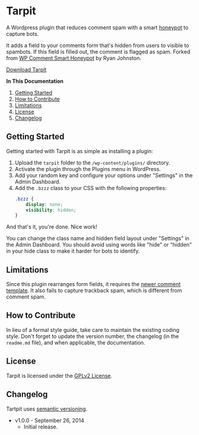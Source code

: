 # Tarpit
A Wordpress plugin that reduces comment spam with a smart [honeypot](http://en.wikipedia.org/wiki/Honeypot_(computing)) to capture bots.

It adds a field to your comments form that's hidden from users to visible to spambots. If this field is filled out, the comment is flagged as spam. Forked from [WP Comment Smart Honeypot](https://github.com/freak3dot/wp-smart-honeypot) by Ryan Johnston.

[Download Tarpit](https://github.com/cferdinandi/tarpit/archive/master.zip)

**In This Documentation**

1. [Getting Started](#getting-started)
2. [How to Contribute](#how-to-contribute)
3. [Limitations](#limitations)
4. [License](#license)
5. [Changelog](#changelog)



## Getting Started

Getting started with Tarpit is as simple as installing a plugin:

1. Upload the `tarpit` folder to the `/wp-content/plugins/` directory.
2. Activate the plugin through the Plugins menu in WordPress.
3. Add your random key and configure your options under "Settings" in the Admin Dashboard.
4. Add the `.bzzz` class to your CSS with the following properties:
    ```css
    .bzzz {
        display: none;
        visibility: hidden;
    }

And that's it, you're done. Nice work!

You can change the class name and hidden field layout under "Settings" in the Admin Dashboard. You should avoid using words like "hide" or "hidden" in your hide class to make it harder for bots to identify.



## Limitations

Since this plugin rearranges form fields, it requires the [newer comment template](http://codex.wordpress.org/Function_Reference/comment_form). It also fails to capture trackback spam, which is different from comment spam.



## How to Contribute

In lieu of a formal style guide, take care to maintain the existing coding style. Don't forget to update the version number, the changelog (in the `readme.md` file), and when applicable, the documentation.



## License

Tarpit is licensed under the [GPLv2 License](https://wordpress.org/about/gpl/).



## Changelog

Tartpit uses [semantic versioning](http://semver.org/).

* v1.0.0 - September 26, 2014
	* Initial release.